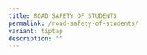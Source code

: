 ```yaml
---
title: ROAD SAFETY OF STUDENTS
permalink: /road-safety-of-students/
variant: tiptap
description: ""
---
```

